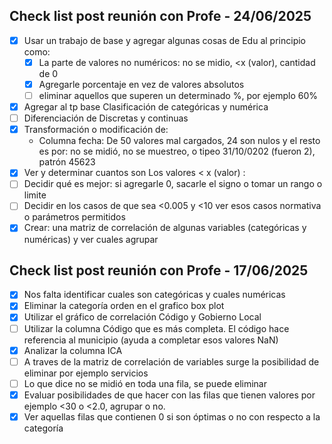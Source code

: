 ## Check list post reunión con Profe - 24/06/2025
- [x] Usar un trabajo de  base y agregar algunas cosas de Edu al principio como:
  - [x] La parte de valores no numéricos: no se midio, <x (valor), cantidad de 0 
  - [x] Agregarle porcentaje en vez de valores absolutos
  - [ ] eliminar aquellos que superen un determinado %, por ejemplo 60%
- [x] Agregar al tp base Clasificación de categóricas y numérica
- [ ] Diferenciación de Discretas y continuas
- [x] Transformación  o modificación de:
  - Columna fecha: De 50 valores mal cargados, 24 son nulos y el resto es por: no se midió, no se muestreo, o tipeo 31/10/0202 (fueron 2), patrón 45623
- [x] Ver y determinar cuantos son Los valores < x (valor) :
- [ ] Decidir qué es mejor: si agregarle 0, sacarle el signo o tomar un rango o limite
 - [ ] Decidir en los casos de que sea <0.005 y <10 ver esos casos normativa o parámetros permitidos
- [x] Crear: una matriz de correlación de algunas variables (categóricas y numéricas) y ver cuales agrupar

## Check list post reunión con Profe - 17/06/2025
- [x] Nos falta identificar cuales son categóricas y cuales numéricas
- [x] Eliminar la categoría orden en el grafico box plot
- [x] Utilizar el gráfico de correlación Código y Gobierno Local
- [ ] Utilizar la columna Código que es más completa. El código hace referencia al municipio (ayuda a completar esos  valores NaN) 
- [x] Analizar la columna ICA
- [ ] A traves de la matriz de correlación de variables surge la posibilidad de eliminar por ejemplo servicios 
- [ ] Lo que dice no se midió en toda una fila, se puede eliminar 
- [x] Evaluar posibilidades de que hacer con las filas que tienen valores por ejemplo <30 o <2.0, agrupar o no.
- [x] Ver aquellas filas que contienen 0 si son óptimas o no con respecto a la categoría
